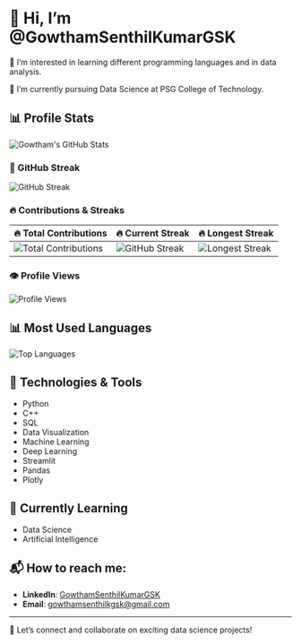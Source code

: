 # 👋 Hi, I’m @GowthamSenthilKumarGSK

👀 I’m interested in learning different programming languages and in data analysis.

🌱 I’m currently pursuing Data Science at PSG College of Technology.

## 📊 Profile Stats

![Gowtham's GitHub Stats](https://github-readme-stats.vercel.app/api?username=GowthamSenthilKumarGSK&show_icons=true&hide_title=true&count_private=true&theme=dark)

### 🏅 GitHub Streak

![GitHub Streak](https://github-readme-streak-stats.herokuapp.com/?user=GowthamSenthilKumarGSK&theme=dark)

### 🔥 Contributions & Streaks

| 🔥 Total Contributions | 🔥 Current Streak | 🔥 Longest Streak |
|------------------------|------------------|------------------|
| ![Total Contributions](https://github-readme-stats.vercel.app/api?username=GowthamSenthilKumarGSK&show_icons=true&count_private=true&theme=dark) | ![GitHub Streak](https://github-readme-streak-stats.herokuapp.com?user=GowthamSenthilKumarGSK&theme=dark) | ![Longest Streak](https://github-readme-streak-stats.herokuapp.com?user=GowthamSenthilKumarGSK&theme=dark) |

### 👁️ Profile Views
![Profile Views](https://komarev.com/ghpvc/?username=GowthamSenthilKumarGSK&color=blue)

## 📊 Most Used Languages

![Top Languages](https://github-readme-stats.vercel.app/api/top-langs/?username=GowthamSenthilKumarGSK&layout=compact&theme=dark)

## 🔧 Technologies & Tools

- Python
- C++
- SQL
- Data Visualization
- Machine Learning
- Deep Learning
- Streamlit
- Pandas
- Plotly

## 🌱 Currently Learning

- Data Science
- Artificial Intelligence

## 📬 How to reach me:

- **LinkedIn**: [GowthamSenthilKumarGSK](https://www.linkedin.com/in/gowthamsenthilkumargsk/)
- **Email**: gowthamsenthilkgsk@gmail.com

---

🚀 Let’s connect and collaborate on exciting data science projects!
